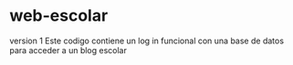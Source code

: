 # web-escolar
version 1
Este codigo contiene un log in funcional con una base de datos para acceder a un blog escolar
